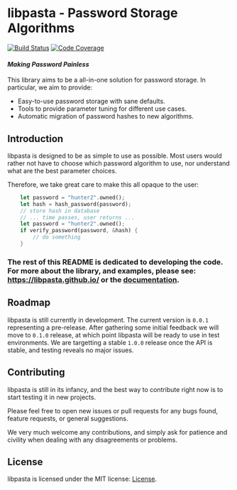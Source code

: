 libpasta - Password Storage Algorithms
===================================

[![Build Status][build_badge]][build_status]
[![Code Coverage][coverage_badge]][coverage_report]

#### _Making Password Painless_

This library aims to be a all-in-one solution for password storage. In
particular, we aim to provide:

 - Easy-to-use password storage with sane defaults.
 - Tools to provide parameter tuning for different use cases.
 - Automatic migration of password hashes to new algorithms.


## Introduction

libpasta is designed to be as simple to use as possible. Most users would rather
not have to choose which password algorithm to use, nor understand what 
are the best parameter choices. 

Therefore, we take great care to make this all opaque to the user:

```rust
    let password = "hunter2".owned();
    let hash = hash_password(password);
    // store hash in database
    // ... time passes, user returns ...
    let password = "hunter2".owned();
    if verify_password(password, &hash) {
        // do something
    }
```

### The rest of this README is dedicated to developing the code. For more about the library, and examples, please see: https://libpasta.github.io/ or the [documentation](https://libpasta.github.io/doc/libpasta).

## Roadmap

libpasta is still currently in development. The current version is `0.0.1`
representing a pre-release. After gathering some initial feedback we will
move to `0.1.0` release, at which point libpasta will be ready to use in 
test environments. We are targetting a stable `1.0.0` release once the API
is stable, and testing reveals no major issues.

## Contributing

libpasta is still in its infancy, and the best way to contribute right now is
to start testing it in new projects.

Please feel free to open new issues or pull requests for any bugs found, feature
requests, or general suggestions.

We very much welcome any contributions, and simply ask for patience and civility
when dealing with any disagreements or problems.

## License

libpasta is licensed under the MIT license: [License](license).


[build_badge]: https://travis-ci.org/libpasta/libpasta.svg?branch=master
[build_status]: https://travis-ci.org/libpasta/libpasta
[coverage_badge]: https://codecov.io/gh/libpasta/libpasta/graph/badge.svg
[coverage_report]: https://codecov.io/gh/libpasta/libpasta/
[documentation]: https://libpasta.github.io/doc/libpasta/
[license]: LICENSE.md
